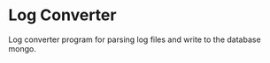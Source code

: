 Log Converter
==========================================

Log converter program for parsing log files and write to the database mongo.